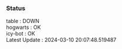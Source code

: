 ### Status


table : DOWN  
hogwarts : OK  
icy-bot : OK  
Latest Update : 2024-03-10 20:07:48.519487
